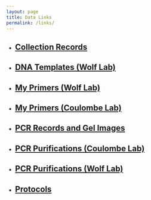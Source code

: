 ```yaml
---
layout: page
title: Data Links
permalink: /links/
---
```

* ## [Collection Records][1]
* ## [DNA Templates (Wolf Lab)][2]
* ## [My Primers (Wolf Lab)][3]
* ## [My Primers (Coulombe Lab)][4]
* ## [PCR Records and Gel Images][5]
* ## [PCR Purifications (Coulombe Lab)][6]
* ## [PCR Purifications (Wolf Lab)][7]
* ## [Protocols][8]

[1]: https://docs.google.com/spreadsheets/d/1SwwyyLw9wluSJUBs2seKnixyT9U5qkcc61VwliV7JX4/edit?usp=sharing&authkey=CN2j18cC
[2]: https://docs.google.com/spreadsheets/d/12NzroVVs-sRnzfzU-n2REAfayO7QIf1pH9BYnu3logA/edit?usp=sharing&authkey=CNulnCY
[3]: https://docs.google.com/spreadsheets/d/1MvOuM1sFHPcwaOQVxOFr2GcjWAj4Z6NxP6AQdm7YcFA/edit?usp=sharing&authkey=CKWY47gO
[4]: https://docs.google.com/spreadsheets/d/1GMdWIMPTv9oDxIkSGMus2iW3Ud9xdOQYDqFaWWtVx64/edit?usp=sharing
[5]: https://drive.google.com/open?id=0B0DnkQIRAeIIOXVzanRnY2ZSN1k
[6]: https://docs.google.com/spreadsheets/d/1XPeZCDzF5TrwR0BsNxL2H9NgH-8j4VkJyRIibHVJEu0/edit?usp=sharing
[7]: https://docs.google.com/spreadsheets/d/1otg4lAr_F65i7KYufP2YrJBmvz8Sz-bjjxdCWaWMeFY/edit?usp=sharing&authkey=CNr785cB
[8]: https://drive.google.com/open?id=0B0DnkQIRAeIISHZ6My1rSFBSWEk
